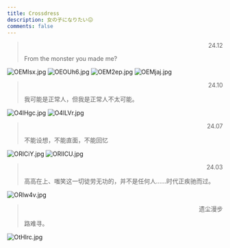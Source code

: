 ```yaml
---
title: Crossdress
description: 女の子になりたい😖
comments: false
---
```


> <p style="text-align:right;">24.12</p>
> From the monster you made me?

![OEMlsx.jpg](https://ooo.0x0.ooo/2024/12/16/OEMlsx.jpg)
![OEOUh6.jpg](https://ooo.0x0.ooo/2024/12/16/OEOUh6.jpg)
![OEM2ep.jpg](https://ooo.0x0.ooo/2024/12/16/OEM2ep.jpg)
![OEMjaj.jpg](https://ooo.0x0.ooo/2024/12/16/OEMjaj.jpg)

> <p style="text-align:right;">24.10</p>
> 我可能是正常人，但我是正常人不太可能。

![O4lHgc.jpg](https://ooo.0x0.ooo/2024/10/03/O4lHgc.jpg)
![O4lLVr.jpg](https://ooo.0x0.ooo/2024/10/03/O4lLVr.jpg)

> <p style="text-align:right;">24.07</p>
> 不能设想，不能直面，不能回忆

![ORlCiY.jpg](https://ooo.0x0.ooo/2024/07/29/ORlCiY.jpg)
![ORlICU.jpg](https://ooo.0x0.ooo/2024/07/29/ORlICU.jpg)

> <p style="text-align:right;">24.03</p>
> 高高在上、嗤笑这一切徒劳无功的，并不是任何人......时代正疾驰而过。

![ORlw4v.jpg](https://ooo.0x0.ooo/2024/07/29/ORlw4v.jpg)

> <p style="text-align:right;">遗尘漫步</p>
> 路难寻。

![OtHlrc.jpg](https://ooo.0x0.ooo/2024/08/24/OtHlrc.jpg)
